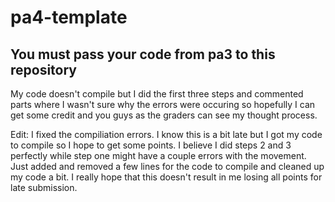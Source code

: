 # pa4-template

## You must pass your code from pa3 to this repository

My code doesn't compile but I did the first three steps and commented parts where I wasn't sure why the errors were occuring so hopefully I can get some credit and you guys as the graders can see my thought process.

Edit: I fixed the compiliation errors. I know this is a bit late but I got my code to compile so I hope to get some points. I believe I did steps 2 and 3 perfectly while step one might have a couple errors with the movement. Just added and removed a few lines for the code to compile and cleaned up my code a bit. I really hope that this doesn't result in me losing all points for late submission.
